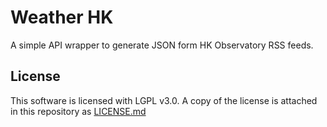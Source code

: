 # Weather HK

A simple API wrapper to generate JSON form HK Observatory RSS feeds.


## License

This software is licensed with LGPL v3.0. A copy of the license is attached
in this repository as [LICENSE.md](LICENSE.md)
